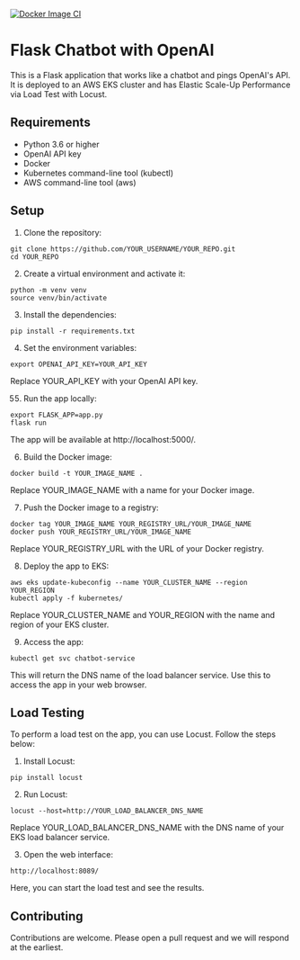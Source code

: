 [![Docker Image CI](https://github.com/unsupervisedlearner1123/ml-chat-app/actions/workflows/docker-image.yml/badge.svg)](https://github.com/unsupervisedlearner1123/ml-chat-app/actions/workflows/docker-image.yml)

# Flask Chatbot with OpenAI

This is a Flask application that works like a chatbot and pings OpenAI's API. It is deployed to an AWS EKS cluster and has Elastic Scale-Up Performance via Load Test with Locust.

## Requirements

* Python 3.6 or higher
* OpenAI API key
* Docker
* Kubernetes command-line tool (kubectl)
* AWS command-line tool (aws) 

## Setup

1. Clone the repository:

```
git clone https://github.com/YOUR_USERNAME/YOUR_REPO.git
cd YOUR_REPO
```

2. Create a virtual environment and activate it:

```
python -m venv venv
source venv/bin/activate
```

3. Install the dependencies:

```
pip install -r requirements.txt
```

4. Set the environment variables:

```
export OPENAI_API_KEY=YOUR_API_KEY
```

Replace YOUR_API_KEY with your OpenAI API key.

55. Run the app locally:

```
export FLASK_APP=app.py
flask run
```

The app will be available at http://localhost:5000/.

6. Build the Docker image:

```
docker build -t YOUR_IMAGE_NAME .
```

Replace YOUR_IMAGE_NAME with a name for your Docker image.

7. Push the Docker image to a registry:

```
docker tag YOUR_IMAGE_NAME YOUR_REGISTRY_URL/YOUR_IMAGE_NAME
docker push YOUR_REGISTRY_URL/YOUR_IMAGE_NAME
```

Replace YOUR_REGISTRY_URL with the URL of your Docker registry.

8. Deploy the app to EKS:

```
aws eks update-kubeconfig --name YOUR_CLUSTER_NAME --region YOUR_REGION
kubectl apply -f kubernetes/
```

Replace YOUR_CLUSTER_NAME and YOUR_REGION with the name and region of your EKS cluster.

9. Access the app:

```
kubectl get svc chatbot-service
```

This will return the DNS name of the load balancer service. Use this to access the app in your web browser.

## Load Testing

To perform a load test on the app, you can use Locust. Follow the steps below:

1. Install Locust:

```
pip install locust
```

2. Run Locust:

```
locust --host=http://YOUR_LOAD_BALANCER_DNS_NAME
```

Replace YOUR_LOAD_BALANCER_DNS_NAME with the DNS name of your EKS load balancer service.

3. Open the web interface:

```
http://localhost:8089/
```

Here, you can start the load test and see the results.

## Contributing

Contributions are welcome. Please open a pull request and we will respond at the earliest.
